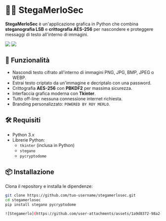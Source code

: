 # 🕵️‍♂️ StegaMerloSec

**StegaMerloSec** è un'applicazione grafica in Python che combina **steganografia LSB** e **crittografia AES-256** per nascondere e proteggere messaggi di testo all'interno di immagini.

<img src="https://img.shields.io/badge/status-attivo-green" />
<img src="https://img.shields.io/badge/made%20with-Python-blue" />

## 🚀 Funzionalità

- Nascondi testo cifrato all'interno di immagini PNG, JPG, BMP, JPEG o WEBP.
- Estrai testo criptato da un'immagine e decriptalo con una password.
- Crittografia **AES-256** con **PBKDF2** per massima sicurezza.
- Interfaccia grafica moderna con **Tkinter**.
- Tutto off-line: nessuna connessione internet richiesta.
- Branding personalizzato: `POWERED BY ROY MERLO`.


## 🛠️ Requisiti

- Python 3.x
- Librerie Python:
  - `tkinter` (inclusa in Python)
  - `stegano`
  - `pycryptodome`

## 📦 Installazione

Clona il repository e installa le dipendenze:

```bash
git clone https://github.com/tuo-username/stegamerlosec.git
cd stegamerlosec
pip install stegano pycryptodome

![Stegamerlo](https://github.com/user-attachments/assets/1a9d8372-98a2-45c3-84f3-6463daf81071)
